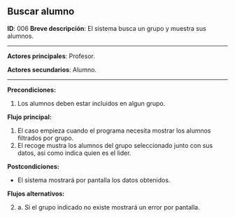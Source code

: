 ## Buscar alumno

**ID**: 006
**Breve descripción**: El sistema busca un grupo y muestra sus alumnos.

---

**Actores principales**: Profesor.

**Actores secundarios**: Alumno.

---

**Precondiciones:**

1. Los alumnos deben estar incluidos en algun grupo.


**Flujo principal:**

1. El caso empieza cuando el programa necesita mostrar los alumnos filtrados por grupo.
2. El recoge mustra los alumnos del grupo seleccionado junto con sus datos, asi como indica quien es el lider.

**Postcondiciones:**

* El sistema mostrará por pantalla los datos obtenidos.

**Flujos alternativos:**

2. a. Si el grupo indicado no existe mostrará un error por pantalla.

